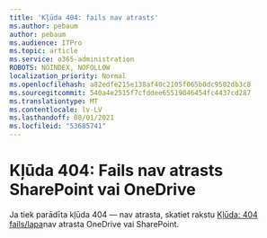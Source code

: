 ```yaml
---
title: 'Kļūda 404: fails nav atrasts'
ms.author: pebaum
author: pebaum
ms.audience: ITPro
ms.topic: article
ms.service: o365-administration
ROBOTS: NOINDEX, NOFOLLOW
localization_priority: Normal
ms.openlocfilehash: a82edfe215e138af40c2105f065b0dc9502db3c8
ms.sourcegitcommit: 540a4e2515f7cfddee65519046454fc4437cd287
ms.translationtype: MT
ms.contentlocale: lv-LV
ms.lasthandoff: 08/01/2021
ms.locfileid: "53685741"
---
```

# <a name="error-404-file-not-found-in-sharepoint-or-onedrive"></a>Kļūda 404: Fails nav atrasts SharePoint vai OneDrive

Ja tiek parādīta kļūda 404 — nav atrasta, skatiet rakstu [Kļūda: 404 fails/lapa](/sharepoint/troubleshoot/administration/error-404-onedrive-sharepoint)nav atrasta OneDrive vai SharePoint.